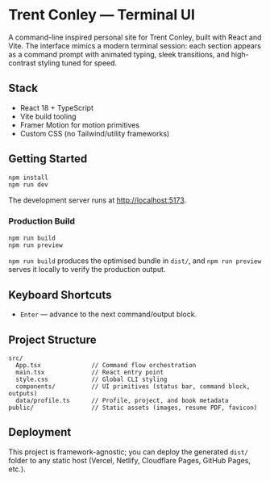# Trent Conley — Terminal UI

A command-line inspired personal site for Trent Conley, built with React and Vite. The interface mimics a modern terminal session: each section appears as a command prompt with animated typing, sleek transitions, and high-contrast styling tuned for speed.

## Stack

- React 18 + TypeScript
- Vite build tooling
- Framer Motion for motion primitives
- Custom CSS (no Tailwind/utility frameworks)

## Getting Started

```bash
npm install
npm run dev
```

The development server runs at [http://localhost:5173](http://localhost:5173).

### Production Build

```bash
npm run build
npm run preview
```

`npm run build` produces the optimised bundle in `dist/`, and `npm run preview` serves it locally to verify the production output.

## Keyboard Shortcuts

- `Enter` — advance to the next command/output block.

## Project Structure

```
src/
  App.tsx              // Command flow orchestration
  main.tsx             // React entry point
  style.css            // Global CLI styling
  components/          // UI primitives (status bar, command block, outputs)
  data/profile.ts      // Profile, project, and book metadata
public/                // Static assets (images, resume PDF, favicon)
```

## Deployment

This project is framework-agnostic; you can deploy the generated `dist/` folder to any static host (Vercel, Netlify, Cloudflare Pages, GitHub Pages, etc.).
